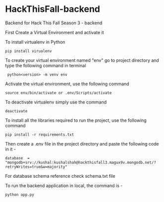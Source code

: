 # HackThisFall-backend
Backend for Hack This Fall Season 3  - backend

First Create a Virtual Environment and activate it

To install virtualenv in Python
```
pip install virualenv
```

To create your virtual environment named "env" go to project directory and type the following command in terminal

```
 python<version> -m venv env
```

Activate the virtual environment, use the following command

```
source env/bin/activate or .env/Scripts/activate
```

To deactivate virtualenv simply use the command

```
deactivate
```

To install all the libraries required to run the project, use the following command

```
pip install -r requirements.txt
```

Then create a .env file in the project directory and paste the following code in it - 

```
database  = "mongodb+srv://kushal:kushalshah@hackthisfall3.magux9v.mongodb.net/?retryWrites=true&w=majority"

```


For database schema reference check schema.txt file

To run the backend application in local, the command is - 

```
python app.py
```